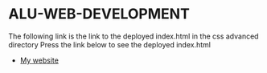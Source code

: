 #  ALU-WEB-DEVELOPMENT
 The following link is the link to the deployed index.html in the css advanced directory 
 Press the link below to see the deployed index.html

- [My website](./css-advanced/index.html)